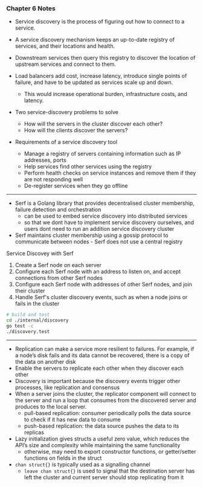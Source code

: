 ### Chapter 6 Notes

- Service discovery is the process of figuring out how to connect to a service.
- A service discovery mechanism keeps an up-to-date registry of services, and their locations and health.
- Downstream services then query this registry to discover the location of upstream services and connect to them.
- Load balancers add cost, increase latency, introduce single points of failure, and have to be updated as services scale up and down.
  - This would increase operational burden, infrastructure costs, and latency.
- Two service-discovery problems to solve
  - How will the servers in the cluster discover each other?
  - How will the clients discover the servers?

- Requirements of a service discovery tool
  - Manage a registry of servers containing information such as IP addresses, ports
  - Help services find other services using the registry
  - Perform health checks on service instances and remove them if they are not responding well
  - De-register services when they go offline

---

- Serf is a Golang library that provides decentralised cluster membership, failure detection and orchestration
  - can be used to embed service discovery into distributed services
  - so that we dont have to implement service discovery ourselves, and users dont need to run an addition service discovery cluster
- Serf maintains cluster membership using a gossip protocol to communicate between nodes - Serf does not use a central registry

Service Discovey with Serf
1. Create a Serf node on each server
2. Configure each Serf node with an address to listen on, and accept connections from other Serf nodes
3. Configure each Serf node with addresses of other Serf nodes, and join their cluster
4. Handle Serf's cluster discovery events, such as when a node joins or fails in the cluster

```bash
# build and test
cd ./internal/discovery
go test -c
./discovery.test
```
---

- Replication can make a service more resilient to failures. For example, if a node’s disk fails and its data cannot be recovered, there is a copy of the data on another disk
- Enable the servers to replicate each other when they discover each other
- Discovery is important because the discovery events trigger other processes, like replication and consensus
- When a server joins the cluster, the replicator component will connect to the server and run a loop that consumes from the discovered server and produces to the local server.
  - pull-based replication: consumer periodically polls the data source to check if it has new data to consume
  - push-based replication: the data source pushes the data to its replicas
- Lazy initialization gives structs a useful zero value, which reduces the API’s size and complexity while maintaining the same functionality
  - otherwise, may need to export constructor functions, or getter/setter functions on fields in the struct
- `chan struct{}` is typically used as a signalling channel
  - `leave chan struct{}` is used to signal that the destination server has left the cluster and current server should stop replicating from it
